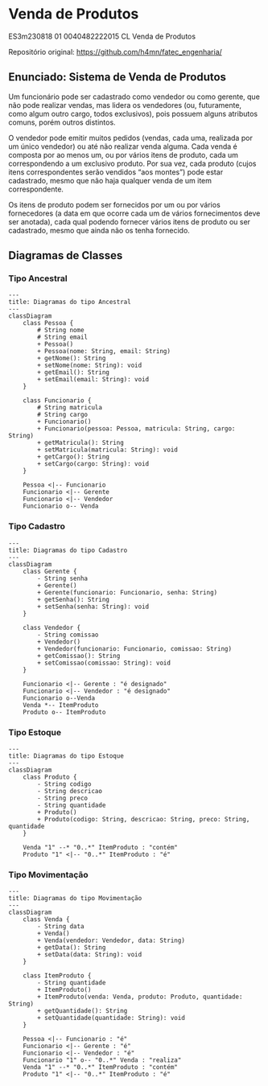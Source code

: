 # Venda de Produtos

 ES3m230818 01 0040482222015 CL Venda de Produtos

 Repositório original: https://github.com/h4mn/fatec_engenharia/

## Enunciado: Sistema de Venda de Produtos

Um funcionário pode ser cadastrado como vendedor ou como gerente, que não pode realizar vendas, mas lidera os vendedores (ou, futuramente, como algum outro cargo, todos exclusivos), pois possuem alguns atributos comuns, porém outros distintos.

O vendedor pode emitir muitos pedidos (vendas, cada uma, realizada por um único vendedor) ou até não realizar venda alguma. Cada venda é composta por ao menos um, ou por vários itens de produto, cada um correspondendo a um exclusivo produto. Por sua vez, cada produto (cujos itens correspondentes serão vendidos “aos montes”) pode estar cadastrado, mesmo que não haja qualquer venda de um item correspondente.

Os itens de produto podem ser fornecidos por um ou por vários fornecedores (a data em que ocorre cada um de vários fornecimentos deve ser anotada), cada qual podendo fornecer vários itens de produto ou ser cadastrado, mesmo que ainda não os tenha fornecido.

## Diagramas de Classes

### Tipo Ancestral

```mermaid
---
title: Diagramas do tipo Ancestral
---
classDiagram
    class Pessoa {
        # String nome
        # String email
        + Pessoa()
        + Pessoa(nome: String, email: String)
        + getNome(): String
        + setNome(nome: String): void
        + getEmail(): String
        + setEmail(email: String): void
    }

    class Funcionario {
        # String matricula
        # String cargo
        + Funcionario()
        + Funcionario(pessoa: Pessoa, matricula: String, cargo: String)
        + getMatricula(): String
        + setMatricula(matricula: String): void
        + getCargo(): String
        + setCargo(cargo: String): void
    }

    Pessoa <|-- Funcionario
    Funcionario <|-- Gerente
    Funcionario <|-- Vendedor
    Funcionario o-- Venda

```

### Tipo Cadastro

```mermaid
---
title: Diagramas do tipo Cadastro
---
classDiagram
    class Gerente {
        - String senha
        + Gerente()
        + Gerente(funcionario: Funcionario, senha: String)
        + getSenha(): String
        + setSenha(senha: String): void
    }

    class Vendedor {
        - String comissao
        + Vendedor()
        + Vendedor(funcionario: Funcionario, comissao: String)
        + getComissao(): String
        + setComissao(comissao: String): void
    }

    Funcionario <|-- Gerente : "é designado"
    Funcionario <|-- Vendedor : "é designado"
    Funcionario o--Venda
    Venda *-- ItemProduto
    Produto o-- ItemProduto

```

### Tipo Estoque

```mermaid
---
title: Diagramas do tipo Estoque
---
classDiagram
    class Produto {
        - String codigo
        - String descricao
        - String preco
        - String quantidade
        + Produto()
        + Produto(codigo: String, descricao: String, preco: String, quantidade
    }

    Venda "1" --* "0..*" ItemProduto : "contém"
    Produto "1" <|-- "0..*" ItemProduto : "é"

```

### Tipo Movimentação

```mermaid
---
title: Diagramas do tipo Movimentação
---
classDiagram
    class Venda {
        - String data
        + Venda()
        + Venda(vendedor: Vendedor, data: String)
        + getData(): String
        + setData(data: String): void
    }

    class ItemProduto {
        - String quantidade
        + ItemProduto()
        + ItemProduto(venda: Venda, produto: Produto, quantidade: String)
        + getQuantidade(): String
        + setQuantidade(quantidade: String): void
    }

    Pessoa <|-- Funcionario : "é"
    Funcionario <|-- Gerente : "é"
    Funcionario <|-- Vendedor : "é"
    Funcionario "1" o-- "0..*" Venda : "realiza"
    Venda "1" --* "0..*" ItemProduto : "contém"
    Produto "1" <|-- "0..*" ItemProduto : "é"

```
